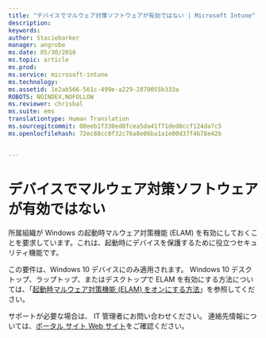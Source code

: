 ```yaml
---
title: "デバイスでマルウェア対策ソフトウェアが有効ではない | Microsoft Intune"
description: 
keywords: 
author: Staciebarker
manager: angrobe
ms.date: 05/30/2016
ms.topic: article
ms.prod: 
ms.service: microsoft-intune
ms.technology: 
ms.assetid: 1e2ab566-561c-499e-a229-2870055b333a
ROBOTS: NOINDEX,NOFOLLOW
ms.reviewer: chrisbal
ms.suite: ems
translationtype: Human Translation
ms.sourcegitcommit: 08eeb1f330ed8fcea5da41f71ded0ccf124da7c5
ms.openlocfilehash: 72ec88cc0f32c76a8e06ba1a1e00d37f4b78e42b


---
```



# デバイスでマルウェア対策ソフトウェアが有効ではない

所属組織が Windows の起動時マルウェア対策機能 (ELAM) を有効にしておくことを要求しています。これは、起動時にデバイスを保護するために役立つセキュリティ機能です。

この要件は、Windows 10 デバイスにのみ適用されます。 Windows 10 デスクトップ、ラップトップ、またはデスクトップで ELAM を有効にする方法については、「[起動時マルウェア対策機能 (ELAM) をオンにする方法](https://gallery.technet.microsoft.com/How-to-turn-on-Early-84552ec5)」を参照してください。

サポートが必要な場合は、 IT 管理者にお問い合わせください。 連絡先情報については、[ポータル サイト Web サイト](http://portal.manage.microsoft.com)をご確認ください。





<!--HONumber=Aug16_HO5-->


